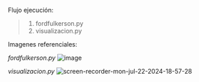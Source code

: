 Flujo ejecución:   
> 1. fordfulkerson.py  
> 2. visualizacion.py


Imagenes referenciales: 

*fordfulkerson.py*
![image](https://github.com/user-attachments/assets/ea63565a-2119-4081-8814-79dc50355152)


*visualizacion.py*
![screen-recorder-mon-jul-22-2024-18-57-28](https://github.com/user-attachments/assets/b54814a0-9b82-40ae-9dd3-a10ed54c76b0)


